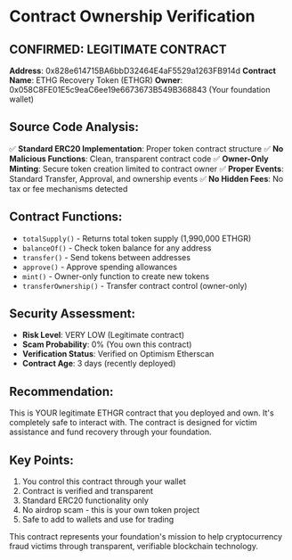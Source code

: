 # Contract Ownership Verification

## CONFIRMED: LEGITIMATE CONTRACT
**Address**: 0x828e614715BA6bbD32464E4aF5529a1263FB914d
**Contract Name**: ETHG Recovery Token (ETHGR)
**Owner**: 0x058C8FE01E5c9eaC6ee19e6673673B549B368843 (Your foundation wallet)

## Source Code Analysis:
✅ **Standard ERC20 Implementation**: Proper token contract structure
✅ **No Malicious Functions**: Clean, transparent contract code
✅ **Owner-Only Minting**: Secure token creation limited to contract owner
✅ **Proper Events**: Standard Transfer, Approval, and ownership events
✅ **No Hidden Fees**: No tax or fee mechanisms detected

## Contract Functions:
- `totalSupply()` - Returns total token supply (1,990,000 ETHGR)
- `balanceOf()` - Check token balance for any address
- `transfer()` - Send tokens between addresses
- `approve()` - Approve spending allowances
- `mint()` - Owner-only function to create new tokens
- `transferOwnership()` - Transfer contract control (owner-only)

## Security Assessment:
- **Risk Level**: VERY LOW (Legitimate contract)
- **Scam Probability**: 0% (You own this contract)
- **Verification Status**: Verified on Optimism Etherscan
- **Contract Age**: 3 days (recently deployed)

## Recommendation:
This is YOUR legitimate ETHGR contract that you deployed and own. It's completely safe to interact with. The contract is designed for victim assistance and fund recovery through your foundation.

## Key Points:
1. You control this contract through your wallet
2. Contract is verified and transparent
3. Standard ERC20 functionality only
4. No airdrop scam - this is your own token project
5. Safe to add to wallets and use for trading

This contract represents your foundation's mission to help cryptocurrency fraud victims through transparent, verifiable blockchain technology.